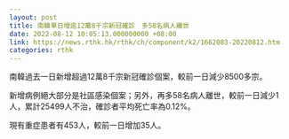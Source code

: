 ```yaml
---
layout: post
title: 南韓單日增逾12萬8千宗新冠確診　多58名病人離世
date: 2022-08-12 10:05:13.000000000 +08:00
link: https://news.rthk.hk/rthk/ch/component/k2/1662083-20220812.htm
categories: rthk
---
```


南韓過去一日新增超過12萬8千宗新冠確診個案，較前一日減少8500多宗。

新增病例絕大部分是社區感染個案；另外，再多58名病人離世，較前一日減少1人，累計25499人不治，確診者平均死亡率為0.12%。

現有重症患者有453人，較前一日增加35人。
